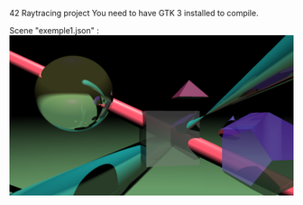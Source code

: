 42 Raytracing project
You need to have GTK 3 installed to compile.

Scene "exemple1.json" :
![Alt text](screens/exemple1.png?raw=true "Title")
